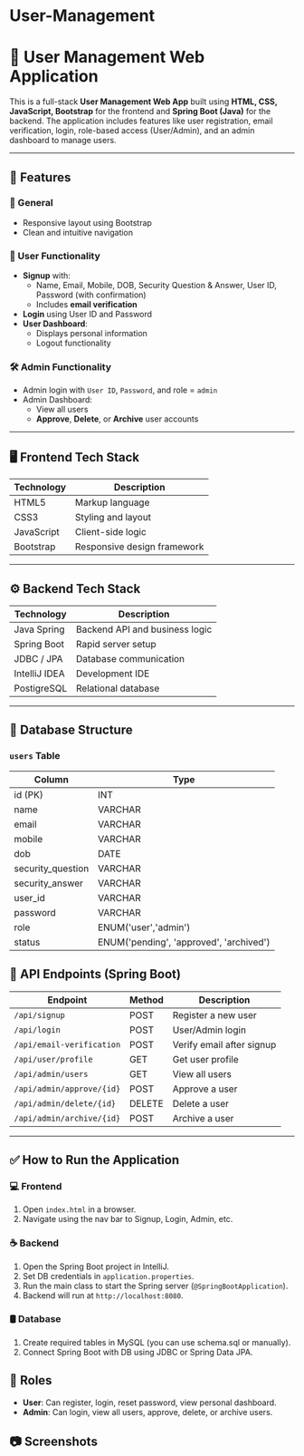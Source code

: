 # User-Management
# 🔐 User Management Web Application

This is a full-stack **User Management Web App** built using **HTML, CSS, JavaScript, Bootstrap** for the frontend and **Spring Boot (Java)** for the backend. The application includes features like user registration, email verification, login, role-based access (User/Admin), and an admin dashboard to manage users.

---

## 🚀 Features

### 🔸 General
- Responsive layout using Bootstrap
- Clean and intuitive navigation

### 🧑 User Functionality
- **Signup** with:
  - Name, Email, Mobile, DOB, Security Question & Answer, User ID, Password (with confirmation)
  - Includes **email verification**
- **Login** using User ID and Password
- **User Dashboard**:
  - Displays personal information
  - Logout functionality

### 🛠️ Admin Functionality
- Admin login with `User ID`, `Password`, and role = `admin`
- Admin Dashboard:
  - View all users
  - **Approve**, **Delete**, or **Archive** user accounts

---

## 🖥️ Frontend Tech Stack

| Technology  | Description                  |
|-------------|------------------------------|
| HTML5       | Markup language               |
| CSS3        | Styling and layout            |
| JavaScript  | Client-side logic             |
| Bootstrap   | Responsive design framework   |

---

## ⚙️ Backend Tech Stack

| Technology     | Description                      |
|----------------|----------------------------------|
| Java Spring    | Backend API and business logic   |
| Spring Boot    | Rapid server setup               |
| JDBC / JPA     | Database communication           |
| IntelliJ IDEA  | Development IDE                  |
| PostigreSQL    | Relational database              |

---

## 🧮 Database Structure

### `users` Table

| Column             | Type           |
|--------------------|----------------|
| id (PK)            | INT            |
| name               | VARCHAR        |
| email              | VARCHAR        |
| mobile             | VARCHAR        |
| dob                | DATE           |
| security_question  | VARCHAR        |
| security_answer    | VARCHAR        |
| user_id            | VARCHAR        |
| password           | VARCHAR        |
| role               | ENUM('user','admin') |
| status             | ENUM('pending', 'approved', 'archived') |

## 📡 API Endpoints (Spring Boot)

| Endpoint                            | Method | Description                   |
|-------------------------------------|--------|-------------------------------|
| `/api/signup`                       | POST   | Register a new user           |
| `/api/login`                        | POST   | User/Admin login              |
| `/api/email-verification`          | POST   | Verify email after signup     |
| `/api/user/profile`                | GET    | Get user profile              |
| `/api/admin/users`                 | GET    | View all users                |
| `/api/admin/approve/{id}`          | POST   | Approve a user                |
| `/api/admin/delete/{id}`           | DELETE | Delete a user                 |
| `/api/admin/archive/{id}`          | POST   | Archive a user                |

---

## ✅ How to Run the Application

### 💻 Frontend

1. Open `index.html` in a browser.
2. Navigate using the nav bar to Signup, Login, Admin, etc.

### ☕ Backend

1. Open the Spring Boot project in IntelliJ.
2. Set DB credentials in `application.properties`.
3. Run the main class to start the Spring server (`@SpringBootApplication`).
4. Backend will run at `http://localhost:8080`.

### 🛢️ Database

1. Create required tables in MySQL (you can use schema.sql or manually).
2. Connect Spring Boot with DB using JDBC or Spring Data JPA.

## 📌 Roles

- **User**: Can register, login, reset password, view personal dashboard.
- **Admin**: Can login, view all users, approve, delete, or archive users.

## 📷 Screenshots



